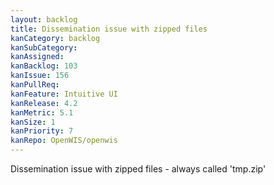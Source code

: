 ```yaml
---
layout: backlog
title: Dissemination issue with zipped files
kanCategory: backlog
kanSubCategory:
kanAssigned:
kanBacklog: 103
kanIssue: 156
kanPullReq:
kanFeature: Intuitive UI
kanRelease: 4.2
kanMetric: 5.1
kanSize: 1
kanPriority: 7
kanRepo: OpenWIS/openwis
---
```

Dissemination issue with zipped files - always called 'tmp.zip'
